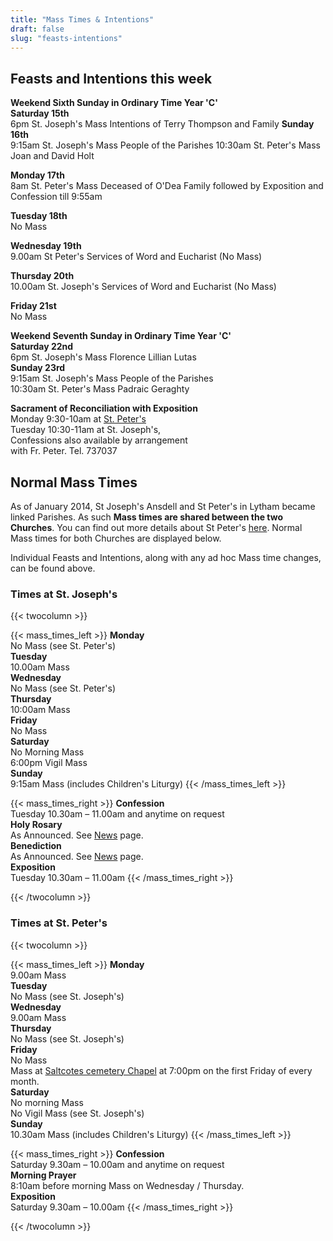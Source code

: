 ```yaml
---
title: "Mass Times & Intentions"
draft: false
slug: "feasts-intentions"
---
```


## Feasts and Intentions this week

**Weekend Sixth Sunday in Ordinary Time Year 'C'**  
**Saturday 15th**  
6pm St. Joseph's Mass Intentions of Terry Thompson and Family
**Sunday 16th**  
9:15am St. Joseph's Mass People of the Parishes 
10:30am St. Peter's Mass Joan and David Holt

**Monday 17th**  
8am St. Peter's Mass Deceased of O'Dea Family followed by Exposition and Confession till 9:55am  
  
**Tuesday 18th**  
No Mass

**Wednesday 19th**  
9.00am St Peter's Services of Word and Eucharist (No Mass)

**Thursday 20th**  
10.00am St. Joseph's Services of Word and Eucharist (No Mass)

**Friday 21st**  
No Mass

**Weekend Seventh Sunday in Ordinary Time Year 'C'**  
**Saturday 22nd**  
6pm St. Joseph's Mass Florence Lillian Lutas  
**Sunday 23rd**  
9:15am St. Joseph's Mass People of the Parishes  
10:30am St. Peter's Mass Padraic Geraghty  

**Sacrament of Reconciliation with Exposition**  
Monday 9:30-10am at [St. Peter's](https://www.stpeterslytham.co.uk/)  
Tuesday 10:30-11am at St. Joseph's,  
Confessions also available by arrangement  
with Fr. Peter. Tel. 737037

## Normal Mass Times

As of January 2014, St Joseph's Ansdell and St Peter's in Lytham became linked Parishes. As such **Mass times are shared between the two Churches**. You can find out more details about St Peter's [here](https://www.stpeterslytham.co.uk/). Normal Mass times for both Churches are displayed below.

Individual Feasts and Intentions, along with any ad hoc Mass time changes, can be found above.

### Times at St. Joseph's

{{< twocolumn >}}

{{< mass_times_left >}}
**Monday**  
No Mass (see St. Peter's)  
**Tuesday**  
10.00am Mass  
**Wednesday**  
No Mass (see St. Peter's)  
**Thursday**  
10:00am Mass  
**Friday**  
No Mass  
**Saturday**  
No Morning Mass  
6:00pm Vigil Mass  
**Sunday**  
9:15am Mass (includes Children's Liturgy)
{{< /mass_times_left >}}

{{< mass_times_right >}}
**Confession**  
Tuesday 10.30am – 11.00am and anytime on request  
**Holy Rosary**  
As Announced. See [News](/news) page.  
**Benediction**  
As Announced. See [News](/news) page.  
**Exposition**  
Tuesday 10.30am – 11.00am
{{< /mass_times_right >}}

{{< /twocolumn >}}

### Times at St. Peter's

{{< twocolumn >}}

{{< mass_times_left >}}
**Monday**  
9.00am Mass  
**Tuesday**  
No Mass (see St. Joseph's)  
**Wednesday**  
9.00am Mass  
**Thursday**  
No Mass (see St. Joseph's)  
**Friday**  
No Mass  
Mass at [Saltcotes cemetery Chapel](https://goo.gl/maps/McT83) at 7:00pm on the first Friday of every month.  
**Saturday**  
No morning Mass  
No Vigil Mass (see St. Joseph's)  
**Sunday**  
10.30am Mass (includes Children's Liturgy)
{{< /mass_times_left >}}

{{< mass_times_right >}}
**Confession**  
Saturday 9.30am – 10.00am and anytime on request  
**Morning Prayer**  
8:10am before morning Mass on Wednesday / Thursday.  
**Exposition**  
Saturday 9.30am – 10.00am
{{< /mass_times_right >}}

{{< /twocolumn >}}
